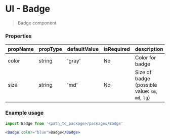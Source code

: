 # UI - Badge
> Badge component

### Properties

| propName | propType | defaultValue | isRequired | description |
|----------|----------|--------------|------------|-------------|
| color | string | 'gray' | No | Color for badge |
| size | string | 'md' | No | Size of badge (possible value: `sm`, `md`, `lg`) |

### Example usage

```jsx
import Badge from '<path_to_package>/packages/Badge'

<Badge color="blue">Badge</Badge>
```

